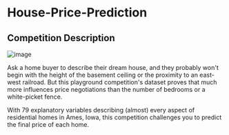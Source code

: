 # House-Price-Prediction
##  Competition Description 

![image](https://user-images.githubusercontent.com/124357663/233800489-7acdae25-cad6-4bf1-9328-a73da49a815f.png)

Ask a home buyer to describe their dream house, and they probably won't begin with the height of the basement ceiling or the proximity to an east-west railroad. But this playground competition's dataset proves that much more influences price negotiations than the number of bedrooms or a white-picket fence.

With 79 explanatory variables describing (almost) every aspect of residential homes in Ames, Iowa, this competition challenges you to predict the final price of each home.
